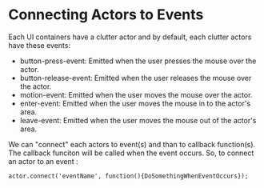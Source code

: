 # Connecting Actors to Events 
Each UI containers have a clutter actor and by default, each clutter actors have these events:
- button-press-event: Emitted when the user presses the mouse over the actor.
- button-release-event: Emitted when the user releases the mouse over the actor.
- motion-event: Emitted when the user moves the mouse over the actor.
- enter-event: Emitted when the user moves the mouse in to the actor's area.
- leave-event: Emitted when the user moves the mouse out of the actor's area.

We can "connect" each actors to event(s) and than to callback function(s). The callback funciton will be called when the event occurs.
So, to connect an actor to an event : 

    actor.connect('eventName', function(){DoSomethingWhenEventOccurs});
